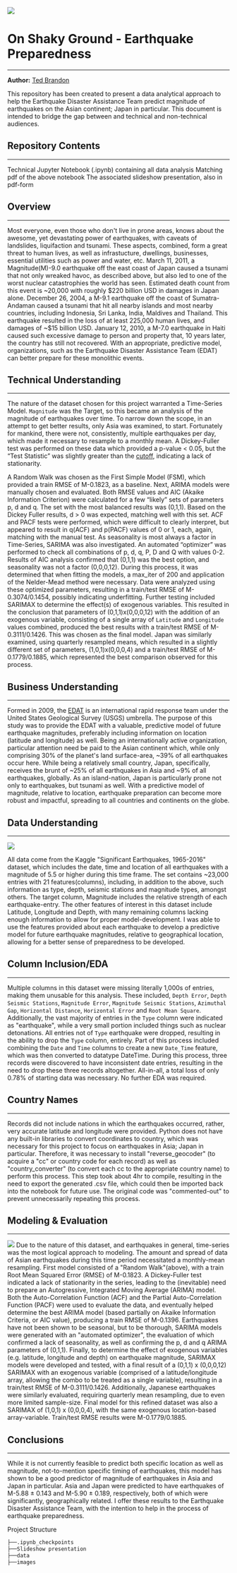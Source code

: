 ![](./images/JN_header.jpg)

# On Shaky Ground - Earthquake Preparedness
---
**Author:** [Ted Brandon](https://github.com/theobigdog)

This repository has been created to present a data analytical approach to help the Earthquake Disaster Assistance Team predict magnitude of earthquakes on the Asian continent; Japan in particular.  This document is intended to bridge the gap between and technical and non-technical audiences.

## Repository Contents
---
Technical Jupyter Notebook (.ipynb) containing all data analysis
Matching pdf of the above notebook
The associated slideshow presentation, also in pdf-form

## Overview
---
Most everyone, even those who don't live in prone areas, knows about the awesome, yet devastating power of earthquakes, with caveats of landslides, liquifaction and tsunami. These aspects, combined, form a great threat to human lives, as well as infrastucture, dwellings, businesses, essential utilities such as power and water, etc.  March 11, 2011, a Magnitude(M)-9.0 earthquake off the east coast of Japan caused a tsunami that not only wreaked havoc, as described above, but also led to one of the worst nuclear catastrophies the world has seen. Estimated death count from this event is ~20,000 with roughly \$220 billion USD in damages in Japan alone.  December 26, 2004, a M-9.1 earthquake off the coast of Sumatra-Andaman caused a tsunami that hit all nearby islands and most nearby countries, including Indonesia, Sri Lanka, India, Maldives and Thailand. This earthquake resulted in the loss of at least 225,000 human lives, and damages of ~\$15 billion USD.  January 12, 2010, a M-7.0 earthquake in Haiti caused such excessive damage to person and property that, 10 years later, the country has still not recovered.  With an appropriate, predictive model, organizations, such as the Earthquake Disaster Assistance Team (EDAT) can better prepare for these monolithic events.

## Technical Understanding
---
The nature of the dataset chosen for this project warranted a Time-Series Model.  `Magnitude` was the Target, so this became an analysis of the magnitude of earthquakes over time.  To narrow down the scope, in an attempt to get better results, only Asia was examined, to start.  Fortunately for mankind, there were not, consistently, multiple earthquakes per day, which made it necessary to resample to a monthly mean.  A Dickey-Fuller test was performed on these data which provided a p-value < 0.05, but the “Test Statistic” was slightly greater than the [cutoff](https://en.wikipedia.org/wiki/Dickey%E2%80%93Fuller_test_for_stationarity), indicating a lack of stationarity.

A Random Walk was chosen as the First Simple Model (FSM), which provided a train RMSE of M-0.1823, as a baseline.  Next, ARIMA models were manually chosen and evaluated.  Both RMSE values and AIC (Akaike Information Criterion) were calculated for a few “likely” sets of parameters p, d and q.  The set with the most balanced results was (0,1,1).  Based on the Dickey Fuller results, d > 0 was expected, matching well with this set.  ACF and PACF tests were performed, which were difficult to clearly interpret, but appeared to result in q(ACF) and p(PACF) values of 0 or 1, each, again, matching with the manual test.  As seasonality is most always a factor in Time-Series, SARIMA was also investigated.  An automated “optimizer” was performed to check all combinations of p, d, q, P, D and Q with values 0-2.  Results of AIC analysis confirmed that (0,1,1) was the best option, and seasonality was not a factor (0,0,0,12).  During this process, it was determined that when fitting the models, a max_iter of 200 and application of the Nelder-Mead method were necessary.  Data were analyzed using these optimized parameters, resulting in a train/test RMSE of M-0.3074/0.1454, possibly indicating underfitting.  Further testing included SARIMAX to determine the effect(s) of exogenous variables.  This resulted in the conclusion that parameters of (0,1,1)x(0,0,0,12) with the addition of an exogenous variable, consisting of a single array of `Latitude` and `Longitude` values combined, produced the best results with a train/test RMSE of M-0.3111/0.1426.  This was chosen as the final model.  Japan was similarly examined, using quarterly resampled means, which resulted in a slightly different set of parameters, (1,0,1)x(0,0,0,4) and a train/test RMSE of M-0.1779/0.1885, which represented the best comparison observed for this process.

## Business Understanding
---
Formed in 2009, the [EDAT](https://www.usgs.gov/natural-hazards/earthquake-hazards/earthquake-disaster-assistance-team-edat) is an international rapid response team under the United States Geological Survey (USGS) umbrella.  The purpose of this study was to provide the EDAT with a valuable, predictive model of future earthquake magnitudes, preferably including information on location (latitude and longitude) as well.  Being an internationally active organization, particular attention need be paid to the Asian continent which, while only comprising 30% of the planet's land surface-area, ~39% of all earthquakes occur here.  While being a relatively small country, Japan, specifically, receives the brunt of ~25% of all earthquakes in Asia and ~9% of all earthquakes, globally.  As an island-nation, Japan is particularly prone not only to earthquakes, but tsunami as well.  With a predictive model of magnitude, relative to location, earthquake preparation can become more robust and impactful, spreading to all countries and continents on the globe.


## Data Understanding
---
![](./images/gradient_map_overlaid_white_legend.png)

All data come from the Kaggle "Significant Earthquakes, 1965-2016" dataset, which includes the date, time and location of all earthquakes with a magnitude of 5.5 or higher during this time frame. The set contains ~23,000 entries with 21 features(columns), including, in addition to the above, such information as type, depth, seismic stations and magnitude types, amongst others. The target column, Magnitude includes the relative strength of each earthquake-entry. The other features of interest in this dataset include Latitude, Longitude and Depth, with many remaining columns lacking enough information to allow for proper model-development. I was able to use the features provided about each earthquake to develop a predictive model for future earthquake magnitudes, relative to geographical location, allowing for a better sense of preparedness to be developed.

## Column Inclusion/EDA
---
Multiple columns in this dataset were missing literally 1,000s of entries, making them unusable for this analysis.  These included, `Depth Error`, `Depth Seismic Stations`, `Magnitude Error`, `Magnitude Seismic Stations`, `Azimuthal Gap`, `Horizontal Distance`, `Horizontal Error` and `Root Mean Square`.  Additionally, the vast majority of entries in the `Type` column were indicated as "earthquake", while a very small portion included things such as nuclear detonations.  All entries not of `Type` earthquake were dropped, resulting in the ability to drop the `Type` column, entirely.  Part of this process included combining the `Date` and `Time` columns to create a new `Date_Time` feature, which was then converted to datatype DateTime.  During this process, three records were discovered to have inconsistent date entries, resulting in the need to drop these three records altogether.  All-in-all, a total loss of only 0.78% of starting data was necessary.  No further EDA was required.

## Country Names
---
Records did not include nations in which the earthquakes occurred, rather, very accurate latitude and longitude were provided.  Python does not have any built-in libraries to convert coordinates to country, which was necessary for this project to focus on earthquakes in Asia; Japan in particular.  Therefore, it was necessary to install "reverse_geocoder" (to acquire a "cc" or country code for each record) as well as "country_converter" (to convert each cc to the appropriate country name) to perform this process.  This step took about 4hr to compile, resulting in the need to export the generated .csv file, which could then be imported back into the notebook for future use.  The original code was "commented-out" to prevent unnecessarily repeating this process.

## Modeling & Evaluation
---
![](./images/random_walk.png)
Due to the nature of this dataset, and earthquakes in general, time-series was the most logical approach to modeling.  The amount and spread of data of Asian earthquakes during this time period necessitated a monthly-mean resampling.  First model consisted of a "Random Walk"(above), with a train Root Mean Squared Error (RMSE) of M-0.1823.  A Dickey-Fuller test indicated a lack of stationarity in the series, leading to the (inevitable) need to prepare an Autogressive, Integrated Moving Average (ARIMA) model.  Both the Auto-Correlation Function (ACF) and the Partial Auto-Correlation Function (PACF) were used to evaluate the data, and eventually helped determine the best ARIMA model (based partially on Akaike Information Criteria, or AIC value), producing a train RMSE of M-0.1396.  Earthquakes have not been shown to be seasonal, but to be thorough, SARIMA models were generated with an "automated optimizer", the evaluation of which confirmed a lack of seasonality, as well as confirming the p, d and q ARIMA parameters of (0,1,1).  Finally, to determine the effect of exogenous variables (e.g. latitude, longitude and depth) on earthquake magnitude, SARIMAX models were developed and tested, with a final result of a (0,1,1) x (0,0,0,12) SARIMAX with an exogenous variable (comprised of a latitude/longitude array, allowing the combo to be treated as a single variable), resulting in a train/test RMSE of M-0.3111/0.1426.  Additionally, Japanese earthquakes were similarly evaluated, requiring quarterly mean resampling, due to even more limited sample-size.  Final model for this refined dataset was also a SARIMAX of (1,0,1) x (0,0,0,4), with the same exogenous location-based array-variable.  Train/test RMSE results were M-0.1779/0.1885.

## Conclusions
---
While it is not currently feasible to predict both specific location as well as magnitude, not-to-mention specific timing of earthquakes, this model has shown to be a good predictor of magnitude of earthquakes in Asia and Japan in particular.  Asia and Japan were predicted to have earthquakes of M-5.88 ± 0.143 and M-5.90 ± 0.189, respectively, both of which were significantly, geographically related.  I offer these results to the Earthquake Disaster Assistance Team, with the intention to help in the process of earthquake preparedness.


Project Structure
```bash
├──.ipynb_checkpoints
├──Slideshow presentation
├──data
├──images
```
